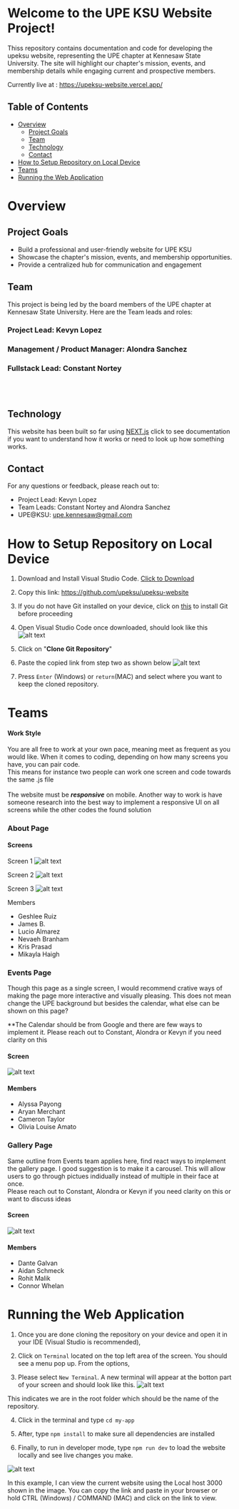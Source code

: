 # Welcome to the UPE KSU Website Project! 
Thiss repository contains documentation and code for developing the upeksu website, representing the UPE chapter at Kennesaw State University. The site will highlight our chapter's mission, events, and membership details while engaging current and prospective members.

Currently live at : https://upeksu-website.vercel.app/

## Table of Contents
- [Overview](#overview)
    - [Project Goals](#project-goals)
    - [Team](#team)
    - [Technology](#technology)
    - [Contact](#contact)
- [How to Setup Repository on Local Device](#how-to-setup-repository-on-local-device)
- [Teams](#teams)
- [Running the Web Application](#running-the-web-application)

# Overview

## Project Goals
* Build a professional and user-friendly website for UPE KSU
* Showcase the chapter's mission, events, and membership opportunities.
* Provide a centralized hub for communication and engagement
## Team
This project is being led by the board members of the UPE chapter at Kennesaw State University. Here are the Team leads and roles:
### Project Lead: Kevyn Lopez
### Management / Product Manager: Alondra Sanchez

### Fullstack Lead: Constant Nortey

<br><br>
## Technology
This website has been built so far using [NEXT.js](https://nextjs.org/docs) click to see documentation if you want to understand how it works or need to look up how something works.
## Contact
For any questions or feedback, please reach out to:
* Project Lead: Kevyn Lopez
* Team Leads: Constant Nortey and Alondra Sanchez
* UPE@KSU: upe.kennesaw@gmail.com



# How to Setup Repository on Local Device
1. Download and Install Visual Studio Code. [Click to Download](https://code.visualstudio.com/download)
2. Copy this link: https://github.com/upeksu/upeksu-website
3. If you do not have Git installed on your device, click on [this](https://git-scm.com/downloads) to install Git before proceeding

4. Open Visual Studio Code once downloaded, should look like this
![alt text](my-app/src/app/assets/screenshots/image-2.png)

5. Click on "**Clone Git Repository**"
6. Paste the copied link from step two as shown below
![alt text](my-app/src/app/assets/screenshots/image-3.png)

7. Press `Enter` (Windows) or `return`(MAC) and select where you want to keep the cloned repository.

# Teams
#### Work Style
You are all free to work at your own pace, meaning meet as frequent as you would like. When it comes to coding, depending on how many screens you have, you can pair code. <br>
This means for instance two people can work one screen and code towards the same .js file
<br> <br>
The website must be ***responsive*** on mobile. Another way to work is have someone research into the best way to implement a responsive UI on all screens while the other codes the found solution
### About Page
#### Screens
Screen 1
![alt text](my-app/src/app/assets/screenshots/image-4.png)

Screen 2
![alt text](my-app/src/app/assets/screenshots/image-5.png)

Screen 3
![alt text](my-app/src/app/assets/screenshots/image-6.png)

Members
- Geshlee Ruiz
- James B.
- Lucio Almarez
- Nevaeh Branham
- Kris Prasad
- Mikayla Haigh

### Events Page
Though this page as a single screen, I would recommend crative ways of making the page more interactive and visually pleasing. This does not mean change the UPE background but besides the calendar, what else can be shown on this page?

**The Calendar should be from Google and there are few ways to implement it. Please reach out to Constant, Alondra or Kevyn if you need clarity on this
#### Screen
![alt text](my-app/src/app/assets/screenshots/image-7.png)

#### Members
- Alyssa Payong
- Aryan Merchant
- Cameron Taylor
- Olivia Louise Amato

### Gallery Page
Same outline from Events team applies here, find react ways to implement the gallery page. I good suggestion is to make it a carousel. This will allow users to go through pictues indidually instead of multiple in their face at once. <br> Please reach out to Constant, Alondra or Kevyn if you need clarity on this or want to discuss ideas
#### Screen
![alt text](my-app/src/app/assets/screenshots/image-8.png)

#### Members
- Dante Galvan
- Aidan Schmeck
- Rohit Malik 
- Connor Whelan


# Running the Web Application
1. Once you are done cloning the repository on your device and open it in your IDE (Visual Studio is recommended),

2. Click on `Terminal` located on the top left area of the screen. You should see a menu pop up. From the options,
3. Please select `New Terminal`. A new terminal will appear at the botton part of your screen and should look like
this.
![alt text](my-app/src/app/assets/screenshots/image.png)

This indicates we are in the root folder which should be the name of the repository.

4. Click in the terminal and type `cd my-app`

5. After, type `npm install` to make sure all dependencies are installed

6. Finally, to run in developer mode, type `npm run dev` to load the website locally and see live changes you make.

![alt text](my-app/src/app/assets/screenshots/image-1.png)

In this example, I can view the current website using the Local host 3000 shown in the image. You can copy the link and paste in your browser or hold CTRL (Windows) / COMMAND (MAC) and click on the link to view.


